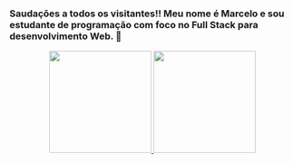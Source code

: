 ### Saudações a todos os visitantes!! Meu nome é Marcelo e sou estudante de programação com foco no Full Stack para desenvolvimento Web. 👋

<!--
**scarneiromarcelo/scarneiromarcelo** is a ✨ _special_ ✨ repository because its `README.md` (this file) appears on your GitHub profile.

Here are some ideas to get you started:

- 🔭 I’m currently working on ...
- 🌱 I’m currently learning ...
- 👯 I’m looking to collaborate on ...
- 🤔 I’m looking for help with ...
- 💬 Ask me about ...
- 📫 How to reach me: s.carneiro.marcelo@gmail.com
- 😄 Pronouns: ...
- ⚡ Fun fact: ...
-->

<div align="center">
  <a href="https://github.com/scarneiromarcelo">
  <img height="180em" src="https://github-readme-stats.vercel.app/api?username=scarneiromarcelo&show_icons=true&theme=dark&include_all_commits=false&count_private=true"/>
  <img height="180em" src="https://github-readme-stats.vercel.app/api/top-langs/?username=scarneiromarcelo&layout=compact&langs_count=7&theme=dark"/>
</div>
  

  
  
  
